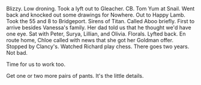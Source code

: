 Blizzy. Low droning. Took a lyft out to Gleacher. CB. Tom Yum at Snail. Went back and knocked out some drawings for Nowhere. Out to Happy Lamb. Took the 55 and 8 to Bridgeport. Sirens of Titan. Called Aboo briefly. First to arrive besides Vanessa's family. Her dad told us that he thought we'd have one eye. Sat with Peter, Surya, Lillian, and Olivia. Florals. Lyfted back. En route home, Chloe called with news that she got her Goldman offer. Stopped by Clancy's. Watched Richard play chess. There goes two years. Not bad.

Time for us to work too.

Get one or two more pairs of pants. 
It's the little details.
